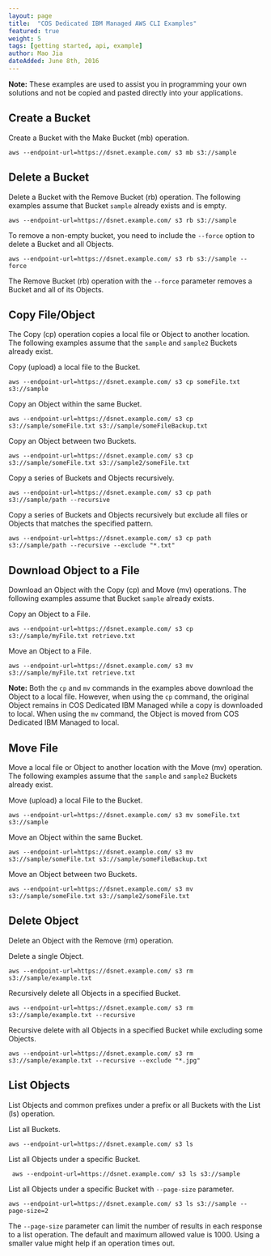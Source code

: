 ```yaml
---
layout: page
title:  "COS Dedicated IBM Managed AWS CLI Examples"
featured: true
weight: 5
tags: [getting started, api, example]
author: Mao Jia
dateAdded: June 8th, 2016
---
```




**Note:** These examples are used to assist you in programming your own solutions and not be copied and pasted directly into your applications. ## Create a Bucket
Create a Bucket with the Make Bucket (mb) operation. 

```aws --endpoint-url=https://dsnet.example.com/ s3 mb s3://sample```
## Delete a BucketDelete a Bucket with the Remove Bucket (rb) operation. The following examples assume that Bucket ``sample`` already exists and is empty. 
``` 
aws --endpoint-url=https://dsnet.example.com/ s3 rb s3://sample```
To remove a non-empty bucket, you need to include the ``--force`` option to delete a Bucket and all Objects.```aws --endpoint-url=https://dsnet.example.com/ s3 rb s3://sample --force```The Remove Bucket (rb) operation with the ``--force`` parameter removes a Bucket and all of its Objects.
## Copy File/Object
The Copy (cp) operation copies a local file or Object to another location. The following examples assume that the ``sample`` and ``sample2`` Buckets already exist.

Copy (upload) a local file to the Bucket.
```aws --endpoint-url=https://dsnet.example.com/ s3 cp someFile.txt s3://sample```
Copy an Object within the same Bucket.```aws --endpoint-url=https://dsnet.example.com/ s3 cp s3://sample/someFile.txt s3://sample/someFileBackup.txt
```

Copy an Object between two Buckets.

```aws --endpoint-url=https://dsnet.example.com/ s3 cp s3://sample/someFile.txt s3://sample2/someFile.txt```
Copy a series of Buckets and Objects recursively.
```aws --endpoint-url=https://dsnet.example.com/ s3 cp path s3://sample/path --recursive```
Copy a series of Buckets and Objects recursively but exclude all files or Objects that matches the specified pattern.
```aws --endpoint-url=https://dsnet.example.com/ s3 cp path s3://sample/path --recursive --exclude "*.txt"```
## Download Object to a FileDownload an Object with the Copy (cp) and Move (mv) operations. The following examples assume that Bucket ``sample`` already exists.

Copy an Object to a File. 
```aws --endpoint-url=https://dsnet.example.com/ s3 cp s3://sample/myFile.txt retrieve.txt```
Move an Object to a File. 
```aws --endpoint-url=https://dsnet.example.com/ s3 mv s3://sample/myFile.txt retrieve.txt```**Note:** Both the ``cp`` and ``mv`` commands in the examples above download the Object to a local file. However, when using the ``cp`` command, the original Object remains in COS Dedicated IBM Managed while a copy is downloaded to local. When using the ``mv`` command, the Object is moved from COS Dedicated IBM Managed to local.  ## Move File
Move a local file or Object to another location with the Move (mv) operation. The following examples assume that the ``sample`` and ``sample2`` Buckets already exist.Move (upload) a local File to the Bucket.
```aws --endpoint-url=https://dsnet.example.com/ s3 mv someFile.txt s3://sample```
Move an Object within the same Bucket.
```aws --endpoint-url=https://dsnet.example.com/ s3 mv s3://sample/someFile.txt s3://sample/someFileBackup.txt
```Move an Object between two Buckets.
```aws --endpoint-url=https://dsnet.example.com/ s3 mv s3://sample/someFile.txt s3://sample2/someFile.txt
```## Delete ObjectDelete an Object with the Remove (rm) operation. 

Delete a single Object.

```aws --endpoint-url=https://dsnet.example.com/ s3 rm s3://sample/example.txt```
Recursively delete all Objects in a specified Bucket.
```aws --endpoint-url=https://dsnet.example.com/ s3 rm s3://sample/example.txt --recursive```
Recursive delete with all Objects in a specified Bucket while excluding some Objects.
```aws --endpoint-url=https://dsnet.example.com/ s3 rm s3://sample/example.txt --recursive --exclude "*.jpg"```
## List ObjectsList Objects and common prefixes under a prefix or all Buckets with the List (ls) operation. 

List all Buckets.

```aws --endpoint-url=https://dsnet.example.com/ s3 ls```
List all Objects under a specific Bucket.
```￼aws --endpoint-url=https://dsnet.example.com/ s3 ls s3://sample
```List all Objects under a specific Bucket with ``--page-size`` parameter.
```aws --endpoint-url=https://dsnet.example.com/ s3 ls s3://sample --page-size=2```
The ``--page-size`` parameter can limit the number of results in each response to a list operation. The default and maximum allowed value is 1000. Using a smaller value might help if an operation times out.